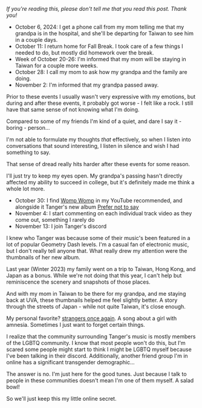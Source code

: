 *If you're reading this, please don't tell me that you read this post. Thank you!*

- October 6, 2024: I get a phone call from my mom telling me that my grandpa is in the
hospital, and she'll be departing for Taiwan to see him in a couple days.
- October 11: I return home for Fall Break. I took care of a few things I needed to do, but mostly did homework over the break.
- Week of October 20-26: I'm informed that my mom will be staying in Taiwan for a couple more weeks.
- October 28: I call my mom to ask how my grandpa and the family are doing.
- November 2: I'm informed that my grandpa passed away.

Prior to these events I usually wasn't very expressive with my emotions, but during and after
these events, it probably got worse - I felt like a rock. I still have that same sense of not knowing what I'm doing.

Compared to some of my friends I'm kind of a quiet, and dare I say it - boring - person... 

I'm not able to formulate my thoughts *that* effectively, so when I listen into conversations
that sound interesting, I listen in silence and wish I had something to say.

That sense of dread really hits harder after these events for some reason.

I'll just try to keep my eyes open. My grandpa's passing hasn't directly affected my ability to
succeed in college, but it's definitely made me think a whole lot more.

- October 30: I find [Womp Womp](https://www.youtube.com/watch?v=FnbRek-NuT4) in my YouTube recommended, and alongside it
Tanger's new album [Prefer not to say](https://www.youtube.com/watch?v=UbouNYelvoo)
- November 4: I start commenting on each individual track video as they come out, something I rarely do
- November 13: I join Tanger's discord

I knew who Tanger was because some of their music's been featured in a lot of popular Geometry Dash levels.
I'm a casual fan of electronic music, but I don't really tell anyone that.
What really drew my attention were the thumbnails of her new album.

Last year (Winter 2023) my family went on a trip to Taiwan, Hong Kong, and Japan as a bonus.
While we're not doing that this year, I can't help but reminiscence the scenery and snapshots of those places.

And with my mom in Taiwan to be there for my grandpa, and me staying back at UVA, 
these thumbnails helped me feel slightly better. A story through the streets of Japan - while not quite Taiwan, it's close enough.

My personal favorite? [strangers once again](https://www.youtube.com/watch?v=u6SpQKAIlE0).
A song about a girl with amnesia. Sometimes I just want to forget certain things.

I realize that the community surrounding Tanger's music is mostly members of the LGBTQ community.
I know that most people won't do this, but I'm scared some people might start to think I might be LGBTQ myself because I've been talking in their discord.
Additionally, another friend group I'm in online has a significant transgender demographic...

The answer is no. I'm just here for the good tunes. Just because I talk to people in these communities doesn't mean I'm one of them myself.
A salad bowl!

So we'll just keep this my little online secret.
